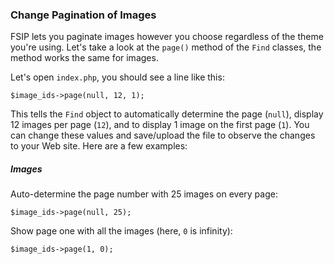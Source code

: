 ### Change Pagination of Images

FSIP lets you paginate images however you choose regardless of the theme you're using. 
Let's take a look at the `page()` method of the `Find` classes, the method works the same for images.

Let's open `index.php`, you should see a line like this:

	$image_ids->page(null, 12, 1);

This tells the `Find` object to automatically determine the page (`null`), 
display 12 images per page (`12`), and to display 1 image on the first page (`1`). 
You can change these values and save/upload the file to observe the changes to your Web site. Here are a few examples:

##### Images

Auto-determine the page number with 25 images on every page:

	$image_ids->page(null, 25);
	
Show page one with all the images (here, `0` is infinity):

	$image_ids->page(1, 0);